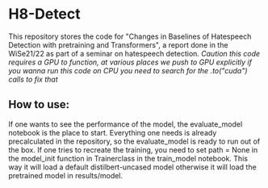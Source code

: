 # H8-Detect
This repository stores the code for "Changes in Baselines of Hatespeech Detection with pretraining and Transformers",
a report done in the WiSe21/22 as part of a seminar on hatespeech detection.
*Caution this code requires a GPU to function, at various places we push to GPU explicitly if you wanna run this code on CPU you need to search for the .to("cuda") calls to fix that*

## How to use:
If one wants to see the performance of the model, the evaluate_model notebook is the place to start.
Everything one needs is already precalculated in the repository, so the evaluate_model is ready to run out of the box.
If one tries to recreate the training, you need to set path = None in the model_init function in Trainerclass in the train_model notebook.
This way it will load a default distilbert-uncased model otherwise it will load the pretrained model in results/model.

